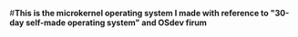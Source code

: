 #**This is the microkernel operating system I made with reference to "30-day self-made operating system" and OSdev firum**
